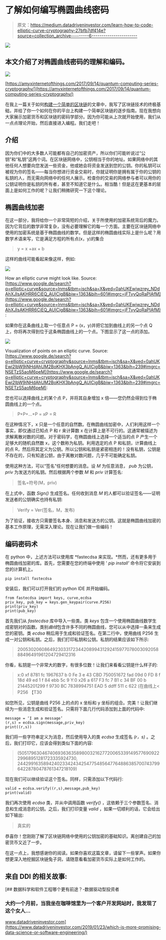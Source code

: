 # 了解如何编写椭圆曲线密码

> 原文：<https://medium.datadriveninvestor.com/learn-how-to-code-elliptic-curve-cryptography-27bfb7df414e?source=collection_archive---------6----------------------->

[![](img/97748625136de03afa91cd0b43c4a147.png)](http://www.track.datadriveninvestor.com/1B9E)

## 本文介绍了对椭圆曲线密码的理解和编码。

![](img/0ad658b4d672d8732427e3bceb7f7d65.png)

[https://amyxinternetofthings.com/2017/09/14/quantum-computing-series-cryptography/](https://amyxinternetofthings.com/2017/09/14/quantum-computing-series-cryptography/)

在我上一篇关于如何[构建一个简单的区块链](https://medium.com/coinmonks/build-a-simple-blockchain-fe7ee48090d9)的文章中，我写了区块链技术的终极基础，并给了你一个如何在你的平台上构建一个简单区块链的逐步指南。现在我想向大家展示加密货币和区块链的密码学部分。因为你可能从上次就开始使用，我们从一点点理论开始，然后直接进入编程。我们走吧！

## 介绍

因为你们中的大多数人可能都有自己的加密资产，所以你们可能听说过“公钥”和“私钥”这两个词。在区块链网络中，公钥相当于你的地址。如果网络中的其他任何人想要向您发送一些资金，他或她会将资金发送到您的公钥。你的私钥可以被视为你的签名——每当你想进行资金交易时，你就证明你是拥有属于你的公钥的私钥的人，而无需向网络中的任何人展示。检查你的交易的网络参与者可以用你的公钥证明你是私钥的所有者，甚至不知道它是什么。相当酷！但是这在更基本的层面上是如何工作的呢？让我们稍微研究一下这个理论。

## 椭圆曲线加密

在这一部分，我将给你一个非常简短的介绍，关于所使用的加密系统背后的魔力。因为它背后的数学非常复杂，没有必要理解它的每一个方面。主要在区块链网络中使用的加密系统是基于椭圆曲线的数学。但是这样的椭圆曲线实际上是什么呢？用数学术语来写，它是满足方程的所有点(x，y)的集合

> y = x +ax + b

这样的曲线可能看起来像这样，例如:

![](img/4ee4b3a8a4c8238fa0fa01ab1abd446b.png)

How an elliptic curve might look like. Source: [https://www.google.de/search?q=elliptic+curve&source=lnms&tbm=isch&sa=X&ved=0ahUKEwjwzrey_NDdAhXJIsAKHRR6CiEQ_AUICigB&biw=1363&bih=601#imgrc=jFTvyQoRaPIAfM](https://www.google.de/search?q=elliptic+curve&source=lnms&tbm=isch&sa=X&ved=0ahUKEwjwzrey_NDdAhXJIsAKHRR6CiEQ_AUICigB&biw=1363&bih=601#imgrc=jFTvyQoRaPIAfM):

如果你在这条曲线上取一个任意点 P = (x，y)并把它加到曲线上的另一个点 Q 上，你将再次得到位于这条椭圆曲线上的一个点。下图显示了这一点的添加。

![](img/2a78f2099268bb6e9fe6b3610af54ac5.png)

Visualization of points on an elliptic curve. Source: [https://www.google.de/search?q=elliptic+curve+cryptography&source=lnms&tbm=isch&sa=X&ved=0ahUKEwi2lbW9iNHdAhUM2BoKHX3bAngQ_AUICigB&biw=1363&bih=239#imgrc=NSETzS5aoM6peM](https://www.google.de/search?q=elliptic+curve+cryptography&source=lnms&tbm=isch&sa=X&ved=0ahUKEwi2lbW9iNHdAhUM2BoKHX3bAngQ_AUICigB&biw=1363&bih=239#imgrc=NSETzS5aoM6peM):

您也可以选择曲线上的某个点 P，并将其自身增加 x 倍——您仍然会得到位于椭圆曲线上的一个点。

> P+P+…+P = xP = R

在这种情况下，x 只是一个任意的自然数。在椭圆曲线加密中，人们利用这样一个事实，即仅通过已知点 P 和 r 来计算数 x 在计算上是不可行的。这通常被描述为求解离散对数的问题。对于密码学，在椭圆曲线上选择一个适当的点 P 产生一个足够大的随机自然数 x，这个数称为私钥。利用选定的点 P 和私钥，计算曲线上的点 R，然后将其定义为公钥。所以公钥和私钥是紧密相连的！没有私钥，公钥是不存在的，只有知道公钥，由于离散对数问题，几乎不可能确定私钥。

使用这种方法，可以“签名”任何想要的消息。设 *M* 为任意消息， *pub* 为公钥， *priv* 为发送方的私钥。然后根据两个参数 *M* 和 *priv* 计算签名:

> 签名=符号(M，priv)

在上式中，函数 *Sign()* 生成签名。任何收到消息 *M* 的人都可以验证签名——证明发送者的公钥确实也持有私钥:

> Verify = Ver(签名，M，发布)

为了验证，接收方只需要签名本身、消息和发送方的公钥。这就是椭圆曲线加密的基本工作原理，无需深入理论。现在让我们做一些编码！

## 编码密码术

在 python 中，上述方法可以使用库 *fastecdsa 来实现。*然而，还有更多用于椭圆曲线加密的库。首先，您需要在您的终端中使用
' *pip install'* 命令将它安装到您的计算机上。

```
pip install fastecdsa
```

安装后，我们可以打开我们的 python IDE 并开始编码。

```
from fastecdsa import keys, curve,ecdsa
priv_key, pub_key = keys.gen_keypair(curve.P256) 
print(priv_key)
print(pub_key)
```

首先我们从 *fastecdsa* 库中导入一些类。类 *keys* 包含一个使用椭圆曲线数学生成密钥对的函数。类别*曲线*包含许多不同的椭圆曲线，您可以从中选择一条来生成您的密钥。类 *ecdsa* 稍后用于生成和验证签名。在第二行中，使用曲线 P256 生成一对公钥和私钥。之后，我们打印私钥和公钥。私钥的结果应该如下所示:

> 20053020608649230331723442089943129241597707800309205888496491961204729412316

你看，私钥是一个非常大的数字，有很多位数！让我们来看看公钥是什么样子的:

> x:0 xf 8781 fc 1967637 b 0 Fe 3 e 43 CBD 750051672 fad 09d 0 FD 8 f 18d 49 ed 1 f 84 ebb 5c 9
> Y:0 x26 a 617 F3 fc 7 B1 c 34 BF 00 b 21445201299 f 9730 BC 7838994751 EAD 5 ddff 511 c 622
> (在曲线上< P256 【T30

如您所见，公钥是曲线 P256 上的点的 x 坐标和 y 坐标的组合。完美！让我们继续为一些消息生成和验证签名。只需将下面几行代码添加到上面的代码中:

```
message = ‘I am a message’
(r,s) = ecdsa.sign(message,priv_key)
print((r,s))
```

我们将一些字符串定义为消息，然后使用导入的类 *ecdsa* 生成签名 *(r，s)* 。之后，我们打印它，应该会得到类似下面的内容:

> (50517963046740693636358980032162772006533914957769092229968951281723335924730, 24429916358942402334243425477548564776488638570074379964228780478761347218109)

现在我们可以继续验证这个签名。同样，只需添加以下代码行:

```
valid = ecdsa.verify((r,s),message,pub_key)
print(valid)
```

我们再次使用 *ecdsa* 类，并从中调用函数 *verify()* ，这依赖于三个参数签名、消息和生成消息的公钥。之后，我们打印变量 *valid* ，如果一切顺利的话，它会给出如下输出:

> 真实的

恭喜你！您刚刚了解了区块链网络中使用的公钥加密的基础知识。离创建自己的加密货币又近了一步。

在这一点上，我想感谢你的阅读。如果你喜欢这篇文章，请留下一些掌声。如果你想更深入地挖掘区块链兔子洞，请随意看看加密货币实际上是如何工作的。

## 来自 DDI 的相关故事:

[](https://www.datadriveninvestor.com/2019/01/23/which-is-more-promising-data-science-or-software-engineering/) [## 数据科学和软件工程哪个更有前途？-数据驱动型投资者

### 大约一个月前，当我坐在咖啡馆里为一个客户开发网站时，我发现了这个女人…

www.datadriveninvestor.com](https://www.datadriveninvestor.com/2019/01/23/which-is-more-promising-data-science-or-software-engineering/)